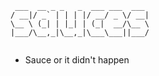 ```
 ___  __ _ _   _  ___ ___  ___ 
/ __|/ _` | | | |/ __/ _ \/ __|
\__ \ (_| | |_| | (_|  __/\__ \
|___/\__,_|\__,_|\___\___||___/
                               
```

- Sauce or it didn't happen
